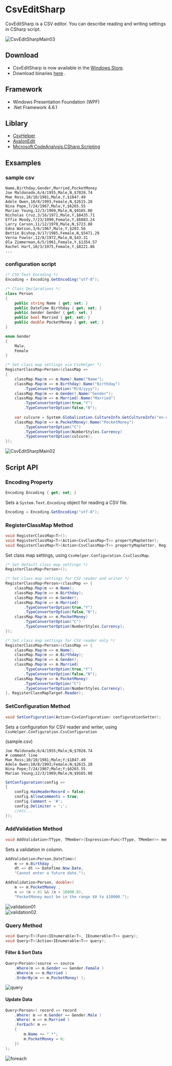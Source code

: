 # CsvEditSharp

CsvEditSharp is a CSV editor. You can describe reading and writing settings in CSharp script.

![CsvEditSharpMain03](https://github.com/pierre3/CsvEditSharp/blob/master/Documents/csvEditSharp_main03.png)

## Download

- CsvEditSharp is now available in the [Windows Store](https://www.microsoft.com/ja-jp/store/p/csveditsharp/9nblggh4197m). 
- Download binaries [here](https://github.com/pierre3/CsvEditSharp/releases/) .

## Framework
- Windows Presentation Foundation (WPF) 
- .Net Framework 4.6.1

## Liblary
- [CsvHelper](https://joshclose.github.io/CsvHelper/)
- [AvalonEdit](http://avalonedit.net/)
- [Microsoft.CodeAnalysis.CSharp.Scripting](https://www.nuget.org/packages/Microsoft.CodeAnalysis.CSharp.Scripting/)

## Exsamples

### sample csv
```
Name,Birthday,Gender,Married,PocketMoney
Joe Maldonado,6/4/1955,Male,N,$7028.74
Mae Ross,10/10/1981,Male,Y,$1847.49
Adele Owen,10/8/1993,Female,N,$2615.28
Nina Pope,7/24/1967,Male,Y,$6265.55
Marian Young,12/3/1969,Male,N,$9165.00
Nicholas Cruz,3/16/1971,Male,Y,$8435.71
Effie Moody,7/23/1990,Female,Y,$6883.24
Larry Carson,11/12/1970,Male,N,$723.88
Edna Watson,3/6/1967,Male,Y,$203.56
Bettie Bishop,9/17/1985,Female,N,$5471.29
Verna Fowler,12/8/1972,Male,N,$43.31
Ola Zimmerman,6/5/1961,Female,Y,$1354.57
Rachel Hart,10/3/1975,Female,Y,$8221.86
...
```

### configuration script

```cs
/* CSV Text Encoding */
Encoding = Encoding.GetEncoding("utf-8");

/* Class Declarations */
class Person
{
    public string Name { get; set; }
    public DateTime Birthday { get; set; }
    public Gender Gender { get; set; }
    public bool Married { get; set; }
    public double PocketMoney { get; set; }
}

enum Gender
{
    Male,
    Female
}

/* Set class map settings via CsvHelper */
RegisterClassMap<Person>(classMap =>
{
    classMap.Map(m => m.Name).Name("Name");
    classMap.Map(m => m.Birthday).Name("Birthday")
        .TypeConverterOption("M/d/yyyy");
    classMap.Map(m => m.Gender).Name("Gender");
    classMap.Map(m => m.Married).Name("Married")
        .TypeConverterOption(true,"Y")
        .TypeConverterOption(false,"N");
    
    var culcure = System.Globalization.CultureInfo.GetCultureInfo("en-us");
    classMap.Map(m => m.PocketMoney).Name("PocketMoney")
        .TypeConverterOption("C")
        .TypeConverterOption(NumberStyles.Currency)
        .TypeConverterOption(culcure);
});
```
![CsvEditSharpMain02](https://github.com/pierre3/CsvEditSharp/blob/master/Documents/csvEditSharp_main02.png)

## Script API

### Encoding Property

```cs
Encoding Encoding { get; set; }
```

Sets a `System.Text.Encoding` object for reading a CSV file.

```cs
Encoding = Encoding.GetEncoding("utf-8");
```

### RegisterClassMap Method

```cs    
void RegisterClassMap<T>();
void RegisterClassMap<T>(Action<CsvClassMap<T>> propertyMapSetter);
void RegisterClassMap<T>(Action<CsvClassMap<T>> propertyMapSetter, RegisterClassMapTarget target);
```

Set class map settings, using `CsvHelper.Configuration.CsvClassMap`.

```cs
/* Set default class map settings */
RegisterClassMap<Person>();

/* Set class map settings for CSV reader and writer */
RegisterClassMap<Person>(classMap => {
    classMap.Map(m => m.Name);
    classMap.Map(m => m.Birthday);
    classMap.Map(m => m.Gender);
    classMap.Map(m => m.Married)
        .TypeConverterOption(true,"Y")
        .TypeConverterOption(false,"N");
    classMap.Map(m => m.PocketMoney)
        .TypeConverterOption("C")
        .TypeConverterOption(NumberStyles.Currency);
});

/* Set class map settings for CSV reader only */
RegisterClassMap<Person>(classMap => {
    classMap.Map(m => m.Name);
    classMap.Map(m => m.Birthday);
    classMap.Map(m => m.Gender);
    classMap.Map(m => m.Married)
        .TypeConverterOption(true,"Y")
        .TypeConverterOption(false,"N");
    classMap.Map(m => m.PocketMoney)
        .TypeConverterOption("C")
        .TypeConverterOption(NumberStyles.Currency);
}, RegisterClassMapTarget.Reader);
```

### SetConfiguration Method

```cs
void SetConfiguration(Action<CsvConfiguration> configurationSetter);
```

Sets a configuration for CSV reader and writer, using `CsvHelper.Configuration.CsvConfiguration`

(sample.csv)

```
Joe Maldonado;6/4/1955;Male;N;$7028.74
# comment line
Mae Ross;10/10/1981;Male;Y;$1847.49
Adele Owen;10/8/1993;Female;N;$2615.28
Nina Pope;7/24/1967;Male;Y;$6265.55
Marian Young;12/3/1969;Male;N;$9165.00
```

```cs
SetConfiguration(config =>
{
    config.HasHeaderRecord = false;
    config.AllowComments = true;
    config.Comment = '#';
    config.Delimiter = ';';
    //etc...
});
```

### AddValidation Method

```cs
void AddValidation<TType, TMember>(Expression<Func<TType, TMember>> memberSelector, Func<TMember, bool> validation, string errorMessage);
```

Sets a validation in column. 

```cs
AddValidation<Person,DateTime>(
    m => m.Birthday , 
    dt => dt <= DateTime.Now.Date,
    "Cannot enter a future date.");

AddValidation<Person, double>(
    m => m.PocketMoney , 
    n => (n > 0) && (n < 10000.0),
    "PocketMoney must be in the range $0 to $10000.");

```

![validation01](https://github.com/pierre3/CsvEditSharp/blob/master/Documents/validation01.png)  
![validation02](https://github.com/pierre3/CsvEditSharp/blob/master/Documents/validation02.png)  

### Query Method

```cs
void Query<T>(Func<IEnumerable<T>, IEnumerable<T>> query);
void Query<T>(Action<IEnumerable<T>> query);
```

#### Filter & Sort Data

```cs
Query<Person>(source => source
    .Where(m => m.Gender == Gender.Female )
    .Where(m => m.Married )
    .OrderBy(m => m.PocketMoney) );
```

![query](https://github.com/pierre3/CsvEditSharp/blob/master/Documents/query.png)  

#### Update Data

```cs
Query<Person>( record => record
	.Where( m => m.Gender == Gender.Male )
	.Where( m => m.Married )
	.ForEach( m =>
	{
		m.Name += " *";
		m.PocketMoney = 0;
	})
);
```

![foreach](https://github.com/pierre3/CsvEditSharp/blob/master/Documents/foreach.png)
